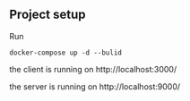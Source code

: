

## Project setup
Run 
```
docker-compose up -d --bulid 
```
the client is running on http://localhost:3000/ 

the server is running on http://localhost:9000/
